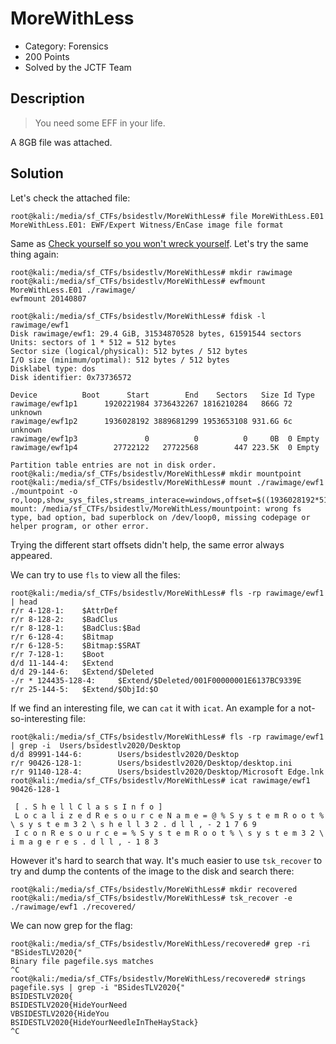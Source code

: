 # MoreWithLess
* Category: Forensics
* 200 Points
* Solved by the JCTF Team

## Description
> You need some EFF in your life.

A 8GB file was attached.

## Solution

Let's check the attached file:

```console
root@kali:/media/sf_CTFs/bsidestlv/MoreWithLess# file MoreWithLess.E01
MoreWithLess.E01: EWF/Expert Witness/EnCase image file format
```

Same as [Check yourself so you won't wreck yourself](Check_yourself_so_you_wont_wreck_yourself.md). Let's try the same thing again:

```console
root@kali:/media/sf_CTFs/bsidestlv/MoreWithLess# mkdir rawimage
root@kali:/media/sf_CTFs/bsidestlv/MoreWithLess# ewfmount MoreWithLess.E01 ./rawimage/
ewfmount 20140807

root@kali:/media/sf_CTFs/bsidestlv/MoreWithLess# fdisk -l rawimage/ewf1
Disk rawimage/ewf1: 29.4 GiB, 31534870528 bytes, 61591544 sectors
Units: sectors of 1 * 512 = 512 bytes
Sector size (logical/physical): 512 bytes / 512 bytes
I/O size (minimum/optimal): 512 bytes / 512 bytes
Disklabel type: dos
Disk identifier: 0x73736572

Device          Boot      Start        End    Sectors   Size Id Type
rawimage/ewf1p1      1920221984 3736432267 1816210284   866G 72 unknown
rawimage/ewf1p2      1936028192 3889681299 1953653108 931.6G 6c unknown
rawimage/ewf1p3               0          0          0     0B  0 Empty
rawimage/ewf1p4        27722122   27722568        447 223.5K  0 Empty

Partition table entries are not in disk order.
root@kali:/media/sf_CTFs/bsidestlv/MoreWithLess# mkdir mountpoint
root@kali:/media/sf_CTFs/bsidestlv/MoreWithLess# mount ./rawimage/ewf1 ./mountpoint -o ro,loop,show_sys_files,streams_interace=windows,offset=$((1936028192*512))
mount: /media/sf_CTFs/bsidestlv/MoreWithLess/mountpoint: wrong fs type, bad option, bad superblock on /dev/loop0, missing codepage or helper program, or other error.
```

Trying the different start offsets didn't help, the same error always appeared.

We can try to use `fls` to view all the files:

```console
root@kali:/media/sf_CTFs/bsidestlv/MoreWithLess# fls -rp rawimage/ewf1 | head
r/r 4-128-1:    $AttrDef
r/r 8-128-2:    $BadClus
r/r 8-128-1:    $BadClus:$Bad
r/r 6-128-4:    $Bitmap
r/r 6-128-5:    $Bitmap:$SRAT
r/r 7-128-1:    $Boot
d/d 11-144-4:   $Extend
d/d 29-144-6:   $Extend/$Deleted
-/r * 124435-128-4:     $Extend/$Deleted/001F00000001E6137BC9339E
r/r 25-144-5:   $Extend/$ObjId:$O
```

If we find an interesting file, we can `cat` it with `icat`. An example for a not-so-interesting file:
```console
root@kali:/media/sf_CTFs/bsidestlv/MoreWithLess# fls -rp rawimage/ewf1 | grep -i  Users/bsidestlv2020/Desktop
d/d 89991-144-6:        Users/bsidestlv2020/Desktop
r/r 90426-128-1:        Users/bsidestlv2020/Desktop/desktop.ini
r/r 91140-128-4:        Users/bsidestlv2020/Desktop/Microsoft Edge.lnk
root@kali:/media/sf_CTFs/bsidestlv/MoreWithLess# icat rawimage/ewf1 90426-128-1

 [ . S h e l l C l a s s I n f o ]
 L o c a l i z e d R e s o u r c e N a m e = @ % S y s t e m R o o t % \ s y s t e m 3 2 \ s h e l l 3 2 . d l l , - 2 1 7 6 9
 I c o n R e s o u r c e = % S y s t e m R o o t % \ s y s t e m 3 2 \ i m a g e r e s . d l l , - 1 8 3
```

However it's hard to search that way. It's much easier to use `tsk_recover` to try and dump the contents of the image to the disk and search there:

```console
root@kali:/media/sf_CTFs/bsidestlv/MoreWithLess# mkdir recovered
root@kali:/media/sf_CTFs/bsidestlv/MoreWithLess# tsk_recover -e ./rawimage/ewf1 ./recovered/
```

We can now grep for the flag:
```console
root@kali:/media/sf_CTFs/bsidestlv/MoreWithLess/recovered# grep -ri "BSidesTLV2020{"
Binary file pagefile.sys matches
^C
root@kali:/media/sf_CTFs/bsidestlv/MoreWithLess/recovered# strings pagefile.sys | grep -i "BSidesTLV2020{"
BSIDESTLV2020{
BSIDESTLV2020{HideYourNeed
VBSIDESTLV2020{HideYou
BSIDESTLV2020{HideYourNeedleInTheHayStack}
^C
```